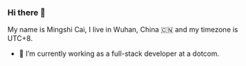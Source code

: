 ### Hi there 👋

My name is Mingshi Cai, I live in Wuhan, China 🇨🇳 and my timezone is UTC+8.

- 🔭 I’m currently working as a full-stack developer at a dotcom.
